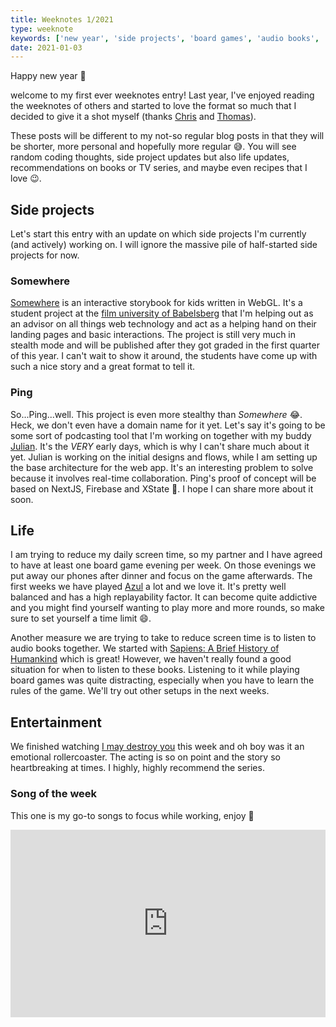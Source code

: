 ```yaml
---
title: Weeknotes 1/2021
type: weeknote
keywords: ['new year', 'side projects', 'board games', 'audio books', 'series']
date: 2021-01-03
---
```


Happy new year 🎉

welcome to my first ever weeknotes entry! Last year, I've enjoyed reading the weeknotes of others and started to love the format so much that I decided to give it a shot myself (thanks [Chris](https://blog.chrislowis.co.uk/) and [Thomas](https://détour.studio/)).

These posts will be different to my not-so regular blog posts in that they will be shorter, more personal and hopefully more regular 😅. You will see random coding thoughts, side project updates but also life updates, recommendations on books or TV series, and maybe even recipes that I love 😉.

## Side projects

Let's start this entry with an update on which side projects I'm currently (and actively) working on. I will ignore the massive pile of half-started side projects for now.

### Somewhere

[Somewhere](https://somewhere.gl/) is an interactive storybook for kids written in WebGL. It's a student project at the [film university of Babelsberg](https://www.filmuniversitaet.de/en/) that I'm helping out as an advisor on all things web technology and act as a helping hand on their landing pages and basic interactions. The project is still very much in stealth mode and will be published after they got graded in the first quarter of this year. I can't wait to show it around, the students have come up with such a nice story and a great format to tell it.

### Ping

So...Ping...well. This project is even more stealthy than _Somewhere_ 😂. Heck, we don't even have a domain name for it yet. Let's say it's going to be some sort of podcasting tool that I'm working on together with my buddy [Julian](http://julianpanzer.com/). It's the _VERY_ early days, which is why I can't share much about it yet. Julian is working on the initial designs and flows, while I am setting up the base architecture for the web app. It's an interesting problem to solve because it involves real-time collaboration. Ping's proof of concept will be based on NextJS, Firebase and XState 🥰. I hope I can share more about it soon.

## Life

I am trying to reduce my daily screen time, so my partner and I have agreed to have at least one board game evening per week. On those evenings we put away our phones after dinner and focus on the game afterwards. The first weeks we have played [Azul](https://boardgamegeek.com/boardgame/230802/azul) a lot and we love it. It's pretty well balanced and has a high replayability factor. It can become quite addictive and you might find yourself wanting to play more and more rounds, so make sure to set yourself a time limit 😄.

Another measure we are trying to take to reduce screen time is to listen to audio books together. We started with [Sapiens: A Brief History of Humankind](https://en.wikipedia.org/wiki/Sapiens:_A_Brief_History_of_Humankind) which is great! However, we haven't really found a good situation for when to listen to these books. Listening to it while playing board games was quite distracting, especially when you have to learn the rules of the game. We'll try out other setups in the next weeks.

## Entertainment

We finished watching [I may destroy you](https://en.wikipedia.org/wiki/I_May_Destroy_You) this week and oh boy was it an emotional rollercoaster. The acting is so on point and the story so heartbreaking at times. I highly, highly recommend the series.

### Song of the week

This one is my go-to songs to focus while working, enjoy 🎼

<iframe width="100%" height="300" scrolling="no" frameborder="no" src="https://w.soundcloud.com/player/?url=https%3A//api.soundcloud.com/tracks/414078642&color=%23ff5500&auto_play=false&hide_related=false&show_comments=true&show_user=true&show_reposts=false&show_teaser=true&visual=true" loading="lazy"></iframe>
